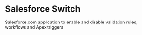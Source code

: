 # Salesforce Switch
Salesforce.com application to enable and disable validation rules, workflows and Apex triggers
